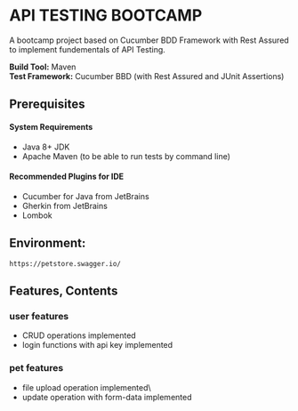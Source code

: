 # API TESTING BOOTCAMP

A bootcamp project based on Cucumber BDD Framework with Rest Assured to implement fundementals of API Testing.

**Build Tool:** Maven  
**Test Framework:** Cucumber BBD (with Rest Assured and JUnit Assertions)

## Prerequisites

#### System Requirements
- Java 8+ JDK  
- Apache Maven (to be able to run tests by command line)

#### Recommended Plugins for IDE
- Cucumber for Java from JetBrains  
- Gherkin from JetBrains  
- Lombok

## Environment: 
`https://petstore.swagger.io/`

## Features, Contents

### user features
- CRUD operations implemented
- login functions with api key implemented

### pet features
- file upload operation implemented\
- update operation with form-data implemented


